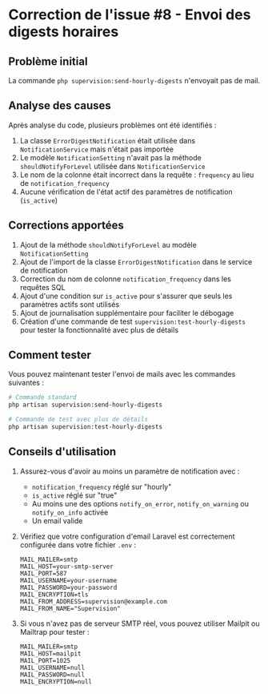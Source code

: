 # Correction de l'issue #8 - Envoi des digests horaires

## Problème initial

La commande `php supervision:send-hourly-digests` n'envoyait pas de mail.

## Analyse des causes

Après analyse du code, plusieurs problèmes ont été identifiés :

1. La classe `ErrorDigestNotification` était utilisée dans `NotificationService` mais n'était pas importée
2. Le modèle `NotificationSetting` n'avait pas la méthode `shouldNotifyForLevel` utilisée dans `NotificationService`
3. Le nom de la colonne était incorrect dans la requête : `frequency` au lieu de `notification_frequency`
4. Aucune vérification de l'état actif des paramètres de notification (`is_active`)

## Corrections apportées

1. Ajout de la méthode `shouldNotifyForLevel` au modèle `NotificationSetting`
2. Ajout de l'import de la classe `ErrorDigestNotification` dans le service de notification
3. Correction du nom de colonne `notification_frequency` dans les requêtes SQL
4. Ajout d'une condition sur `is_active` pour s'assurer que seuls les paramètres actifs sont utilisés
5. Ajout de journalisation supplémentaire pour faciliter le débogage
6. Création d'une commande de test `supervision:test-hourly-digests` pour tester la fonctionnalité avec plus de détails

## Comment tester

Vous pouvez maintenant tester l'envoi de mails avec les commandes suivantes :

```bash
# Commande standard
php artisan supervision:send-hourly-digests

# Commande de test avec plus de détails
php artisan supervision:test-hourly-digests
```

## Conseils d'utilisation

1. Assurez-vous d'avoir au moins un paramètre de notification avec :
   - `notification_frequency` réglé sur "hourly" 
   - `is_active` réglé sur "true"
   - Au moins une des options `notify_on_error`, `notify_on_warning` ou `notify_on_info` activée
   - Un email valide

2. Vérifiez que votre configuration d'email Laravel est correctement configurée dans votre fichier `.env` :
   ```
   MAIL_MAILER=smtp
   MAIL_HOST=your-smtp-server
   MAIL_PORT=587
   MAIL_USERNAME=your-username
   MAIL_PASSWORD=your-password
   MAIL_ENCRYPTION=tls
   MAIL_FROM_ADDRESS=supervision@example.com
   MAIL_FROM_NAME="Supervision"
   ```

3. Si vous n'avez pas de serveur SMTP réel, vous pouvez utiliser Mailpit ou Mailtrap pour tester :
   ```
   MAIL_MAILER=smtp
   MAIL_HOST=mailpit
   MAIL_PORT=1025
   MAIL_USERNAME=null
   MAIL_PASSWORD=null
   MAIL_ENCRYPTION=null
   ```
